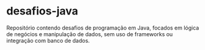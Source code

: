 # desafios-java
Repositório contendo desafios de programação em Java, focados em lógica de negócios e manipulação de dados, sem uso de frameworks ou integração com banco de dados.
